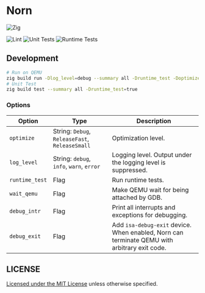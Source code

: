 # Norn

![Zig](https://shields.io/badge/Zig-v0%2E14%2E0-blue?logo=zig&color=F7A41D&style=for-the-badge)

![Lint](https://github.com/smallkirby/norn/actions/workflows/lint.yml/badge.svg)
![Unit Tests](https://github.com/smallkirby/norn/actions/workflows/unittest.yml/badge.svg)
![Runtime Tests](https://github.com/smallkirby/norn/actions/workflows/runtimetest.yml/badge.svg)

## Development

```bash
# Run on QEMU
zig build run -Dlog_level=debug --summary all -Druntime_test -Doptimize=Debug
# Unit Test
zig build test --summary all -Druntime_test=true
```

### Options

| Option | Type | Description |
|---|---|---|
| `optimize` | String: `Debug`, `ReleaseFast`, `ReleaseSmall` | Optimization level. |
| `log_level` | String: `debug`, `info`, `warn`, `error` | Logging level. Output under the logging level is suppressed. |
| `runtime_test` | Flag | Run runtime tests. |
| `wait_qemu` | Flag | Make QEMU wait for being attached by GDB. |
| `debug_intr` | Flag | Print all interrupts and exceptions for debugging. |
| `debug_exit` | Flag | Add `isa-debug-exit` device. When enabled, Norn can terminate QEMU with arbitrary exit code. |

## LICENSE

[Licensed under the MIT License](LICENSE) unless otherwise specified.
